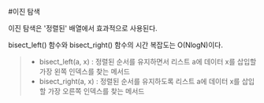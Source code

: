 #이진 탐색

이진 탐색은 '정렬된' 배열에서 효과적으로 사용된다.

bisect_left() 함수와 bisect_right() 함수의 시간 복잡도는 O(NlogN)이다.

> - bisect_left(a, x) : 정렬된 순서를 유지하면서 리스트 a에 데이터 x를 삽입할 가장 왼쪽 인덱스를 찾는 메서드
> - bisect_right(a, x) : 정렬된 순서를 유지하도록 리스트 a에 데이터 x를 삽입할 가장 오른쪽 인덱스를 찾는 메서드
